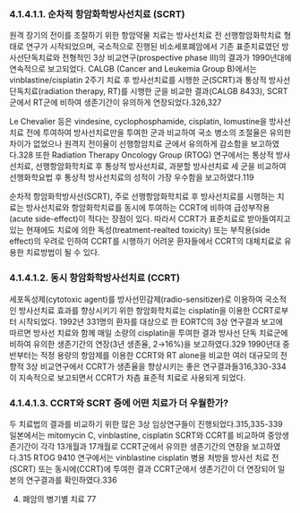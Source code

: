### 4.1.4.1.1. 순차적 항암화학방사선치료 (SCRT)
원격 장기의 전이를 조절하기 위한 항암약물 치료는 방사선치료 전 선행항암화학치료 형태로 연구가 시작되었으며, 국소적으로 진행된 비소세포폐암에서 기존 표준치료였던 방사선단독치료와 전형적인 3상 비교연구(prospective phase III)의 결과가 1990년대에 연속적으로 보고되었다. CALGB (Cancer and Leukemia Group B)에서는 vinblastine/cisplatin 2주기 치료 후 방사선치료를 시행한 군(SCRT)과 통상적 방사선단독치료(radiation therapy, RT)를 시행한 군을 비교한 결과(CALGB 8433), SCRT군에서 RT군에 비하여 생존기간이 유의하게 연장되었다.326,327

Le Chevalier 등은 vindesine, cyclophosphamide, cisplatin, lomustine을 방사선치료 전에 투여하여 방사선치료만을 투여한 군과 비교하여 국소 병소의 조절율은 유의한 차이가 없었으나 원격지 전이율이 선행항암치료 군에서 유의하게 감소함을 보고하였다.328 또한 Radiation Therapy Oncology Group (RTOG) 연구에서는 통상적 방사선치료, 선행항암화학치료 후 통상적 방사선치료, 과분할 방사선치료 세 군을 비교하여 선행화학요법 후 통상적 방사선치료의 성적이 가장 우수함을 보고하였다.119

순차적 항암화학방사선(SCRT), 주로 선행항암화학치료 후 방사선치료를 시행하는 치료는 방사선치료와 항암화학치료를 동시에 투여하는 CCRT에 비하여 급성부작용(acute side-effect)이 적다는 장점이 있다. 따라서 CCRT가 표준치료로 받아들여지고 있는 현재에도 치료에 의한 독성(treatment-realted toxicity) 또는 부작용(side effect)의 우려로 인하여 CCRT를 시행하기 어려운 환자들에서 CCRT의 대체치료로 유용한 치료방법이 될 수 있다.

### 4.1.4.1.2. 동시 항암화학방사선치료 (CCRT)
세포독성제(cytotoxic agent)를 방사선민감제(radio-sensitizer)로 이용하여 국소적인 방사선치료 효과를 향상시키기 위한 항암화학치료는 cisplatin을 이용한 CCRT로부터 시작되었다. 1992년 331명의 환자를 대상으로 한 EORTC의 3상 연구결과 보고에 따르면 방사선 치료와 함께 매일 소량의 cisplatin을 투여한 결과 방사선 단독 치료군에 비하여 유의한 생존기간의 연장(3년 생존율, 2→16%)을 보고하였다.329 1990년대 중반부터는 적정 용량의 항암제를 이용한 CCRT와 RT alone을 비교한 여러 대규모의 전향적 3상 비교연구에서 CCRT가 생존율을 향상시키는 좋은 연구결과들316,330-334이 지속적으로 보고되면서 CCRT가 차츰 표준적 치료로 사용되게 되었다.

### 4.1.4.1.3. CCRT와 SCRT 중에 어떤 치료가 더 우월한가?
두 치료법의 결과를 비교하기 위한 많은 3상 임상연구들이 진행되었다.315,335-339 일본에서는 mitomycin C, vinblastine, cisplatin SCRT와 CCRT를 비교하여 중앙생존기간이 각각 13개월과 17개월로 CCRT군에서 유의한 생존기간의 연장을 보고하였다.315 RTOG 9410 연구에서는 vinblastine cisplatin 병용 처방을 방사선 치료 전(SCRT) 또는 동시에(CCRT)에 투여한 결과 CCRT군에서 생존기간이 더 연장되어 일본의 연구결과를 확인하였다.336

4. 폐암의 병기별 치료 <PAGE>77
